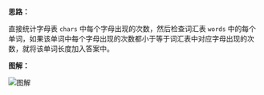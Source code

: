 **思路：**

直接统计字母表 `chars` 中每个字母出现的次数，然后检查词汇表 `words` 中的每个单词，如果该单词中每个字母出现的次数都小于等于词汇表中对应字母出现的次数，就将该单词长度加入答案中。

**图解：**

![图解](http://qiniu.wenyuetech.cn/1160-1.gif)

